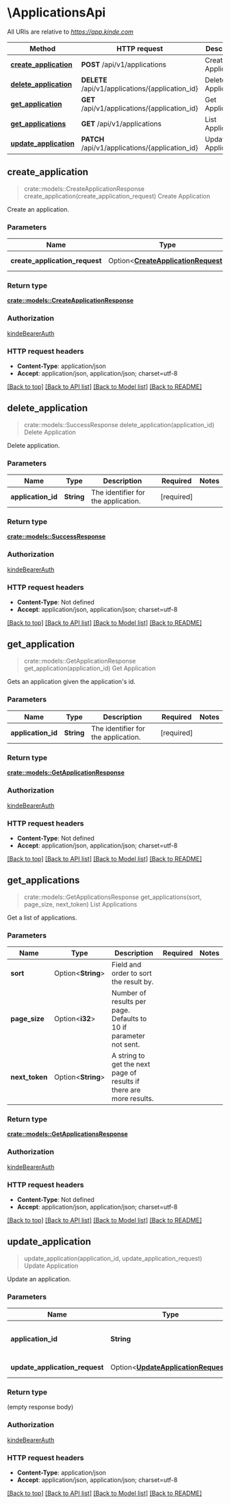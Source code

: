 # \ApplicationsApi

All URIs are relative to *https://app.kinde.com*

Method | HTTP request | Description
------------- | ------------- | -------------
[**create_application**](ApplicationsApi.md#create_application) | **POST** /api/v1/applications | Create Application
[**delete_application**](ApplicationsApi.md#delete_application) | **DELETE** /api/v1/applications/{application_id} | Delete Application
[**get_application**](ApplicationsApi.md#get_application) | **GET** /api/v1/applications/{application_id} | Get Application
[**get_applications**](ApplicationsApi.md#get_applications) | **GET** /api/v1/applications | List Applications
[**update_application**](ApplicationsApi.md#update_application) | **PATCH** /api/v1/applications/{application_id} | Update Application



## create_application

> crate::models::CreateApplicationResponse create_application(create_application_request)
Create Application

Create an application.

### Parameters


Name | Type | Description  | Required | Notes
------------- | ------------- | ------------- | ------------- | -------------
**create_application_request** | Option<[**CreateApplicationRequest**](CreateApplicationRequest.md)> | Application details. |  |

### Return type

[**crate::models::CreateApplicationResponse**](create_application_response.md)

### Authorization

[kindeBearerAuth](../README.md#kindeBearerAuth)

### HTTP request headers

- **Content-Type**: application/json
- **Accept**: application/json, application/json; charset=utf-8

[[Back to top]](#) [[Back to API list]](../README.md#documentation-for-api-endpoints) [[Back to Model list]](../README.md#documentation-for-models) [[Back to README]](../README.md)


## delete_application

> crate::models::SuccessResponse delete_application(application_id)
Delete Application

Delete application. 

### Parameters


Name | Type | Description  | Required | Notes
------------- | ------------- | ------------- | ------------- | -------------
**application_id** | **String** | The identifier for the application. | [required] |

### Return type

[**crate::models::SuccessResponse**](success_response.md)

### Authorization

[kindeBearerAuth](../README.md#kindeBearerAuth)

### HTTP request headers

- **Content-Type**: Not defined
- **Accept**: application/json, application/json; charset=utf-8

[[Back to top]](#) [[Back to API list]](../README.md#documentation-for-api-endpoints) [[Back to Model list]](../README.md#documentation-for-models) [[Back to README]](../README.md)


## get_application

> crate::models::GetApplicationResponse get_application(application_id)
Get Application

Gets an application given the application's id. 

### Parameters


Name | Type | Description  | Required | Notes
------------- | ------------- | ------------- | ------------- | -------------
**application_id** | **String** | The identifier for the application. | [required] |

### Return type

[**crate::models::GetApplicationResponse**](get_application_response.md)

### Authorization

[kindeBearerAuth](../README.md#kindeBearerAuth)

### HTTP request headers

- **Content-Type**: Not defined
- **Accept**: application/json, application/json; charset=utf-8

[[Back to top]](#) [[Back to API list]](../README.md#documentation-for-api-endpoints) [[Back to Model list]](../README.md#documentation-for-models) [[Back to README]](../README.md)


## get_applications

> crate::models::GetApplicationsResponse get_applications(sort, page_size, next_token)
List Applications

Get a list of applications. 

### Parameters


Name | Type | Description  | Required | Notes
------------- | ------------- | ------------- | ------------- | -------------
**sort** | Option<**String**> | Field and order to sort the result by. |  |
**page_size** | Option<**i32**> | Number of results per page. Defaults to 10 if parameter not sent. |  |
**next_token** | Option<**String**> | A string to get the next page of results if there are more results. |  |

### Return type

[**crate::models::GetApplicationsResponse**](get_applications_response.md)

### Authorization

[kindeBearerAuth](../README.md#kindeBearerAuth)

### HTTP request headers

- **Content-Type**: Not defined
- **Accept**: application/json, application/json; charset=utf-8

[[Back to top]](#) [[Back to API list]](../README.md#documentation-for-api-endpoints) [[Back to Model list]](../README.md#documentation-for-models) [[Back to README]](../README.md)


## update_application

> update_application(application_id, update_application_request)
Update Application

Update an application.

### Parameters


Name | Type | Description  | Required | Notes
------------- | ------------- | ------------- | ------------- | -------------
**application_id** | **String** | The identifier for the application. | [required] |
**update_application_request** | Option<[**UpdateApplicationRequest**](UpdateApplicationRequest.md)> | Application details. |  |

### Return type

 (empty response body)

### Authorization

[kindeBearerAuth](../README.md#kindeBearerAuth)

### HTTP request headers

- **Content-Type**: application/json
- **Accept**: application/json, application/json; charset=utf-8

[[Back to top]](#) [[Back to API list]](../README.md#documentation-for-api-endpoints) [[Back to Model list]](../README.md#documentation-for-models) [[Back to README]](../README.md)

